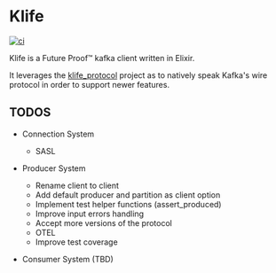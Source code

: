 # Klife

[![ci](https://github.com/oliveigah/klife/actions/workflows/ci.yml/badge.svg)](https://github.com/oliveigah/klife/actions/workflows/ci.yml)

Klife is a Future Proof™ kafka client written in Elixir.

It leverages the [klife_protocol](https://github.com/oliveigah/klife_protocol) project as to natively speak Kafka's wire protocol in order to support newer features.


## TODOS

- Connection System
    - SASL

- Producer System
    - Rename client to client
    - Add default producer and partition as client option
    - Implement test helper functions (assert_produced)
    - Improve input errors handling
    - Accept more versions of the protocol
    - OTEL
    - Improve test coverage

- Consumer System (TBD)

